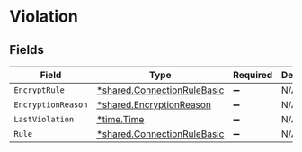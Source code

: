 # Violation


## Fields

| Field                                                                     | Type                                                                      | Required                                                                  | Description                                                               |
| ------------------------------------------------------------------------- | ------------------------------------------------------------------------- | ------------------------------------------------------------------------- | ------------------------------------------------------------------------- |
| `EncryptRule`                                                             | [*shared.ConnectionRuleBasic](../../models/shared/connectionrulebasic.md) | :heavy_minus_sign:                                                        | N/A                                                                       |
| `EncryptionReason`                                                        | [*shared.EncryptionReason](../../models/shared/encryptionreason.md)       | :heavy_minus_sign:                                                        | N/A                                                                       |
| `LastViolation`                                                           | [*time.Time](https://pkg.go.dev/time#Time)                                | :heavy_minus_sign:                                                        | N/A                                                                       |
| `Rule`                                                                    | [*shared.ConnectionRuleBasic](../../models/shared/connectionrulebasic.md) | :heavy_minus_sign:                                                        | N/A                                                                       |
